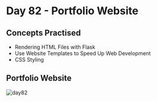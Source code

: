 # Day 82 - Portfolio Website
## Concepts Practised
- Rendering HTML Files with Flask
- Use Website Templates to Speed Up Web Development
- CSS Styling
## Portfolio Website
![day82](https://user-images.githubusercontent.com/98851253/168908053-5486cfe6-0cd9-476c-9831-a322cfa28aa8.gif)
